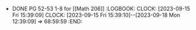 - DONE PG 52-53 1-8 for [[Math 206]]
  :LOGBOOK:
  CLOCK: [2023-09-15 Fri 15:39:09]
  CLOCK: [2023-09-15 Fri 15:39:10]--[2023-09-18 Mon 12:39:09] =>  68:59:59
  :END: